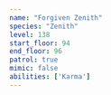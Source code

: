 ```yaml
---
name: "Forgiven Zenith"
species: "Zenith"
level: 138
start_floor: 94
end_floor: 96
patrol: true
mimic: false
abilities: ['Karma']
---
```

